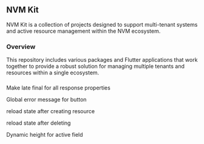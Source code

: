 ## NVM Kit

NVM Kit is a collection of projects designed to support multi-tenant systems and active resource management within the NVM ecosystem.

### Overview

This repository includes various packages and Flutter applications that work together to provide a robust solution for managing multiple tenants and resources within a single ecosystem.

###
Make late final for all response properties

Global error message for button

reload state after creating resource

reload state after deleting

Dynamic height for active field